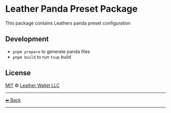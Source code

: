 # Leather Panda Preset Package

This package contains Leathers panda preset configuration

## Development

- `pnpm prepare` to generate panda files
- `pnpm build` to run `tsup` build

## License

[MIT](../../LICENSE) © [Leather Wallet LLC](https://github.com/leather-io/mono)

---

[⬅ Back](../../README.md)

---
